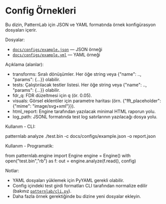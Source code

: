 # Config Örnekleri

Bu dizin, PatternLab için JSON ve YAML formatında örnek konfigürasyon dosyaları içerir.

Dosyalar:
- [`docs/configs/example.json`](docs/configs/example.json:1) — JSON örneği
- [`docs/configs/example.yml`](docs/configs/example.yml:1) — YAML örneği

Açıklama (alanlar):
- transforms: Sıralı dönüşümler. Her öğe string veya {"name": .., "params": {...}} olabilir.
- tests: Çalıştırılacak testler listesi. Her öğe string veya {"name": .., "params": {...}} olabilir.
- fdr_q: FDR düzeltmesi için q (ör. 0.05).
- visuals: Görsel eklentiler için parametre haritası (örn. {"fft_placeholder": {"mime": "image/svg+xml"}}).
- html_report: Engine tarafından yazılacak minimal HTML raporun yolu.
- log_path: JSONL formatında test log satırlarının yazılacağı dosya yolu.

Kullanım - CLI:

patternlab analyze ./test.bin -c docs/configs/example.json -o report.json

Kullanım - Programatik:

from patternlab.engine import Engine
engine = Engine()
with open("test.bin","rb") as f:
    out = engine.analyze(f.read(), config)

Notlar:
- YAML dosyaları yüklemek için PyYAML gerekli olabilir.
- Config içindeki test girdi formatları CLI tarafından normalize edilir (bakınız [`patternlab/cli.py`](patternlab/cli.py:1)).
- Daha fazla örnek gerektiğinde bu dizine yeni dosyalar ekleyin.